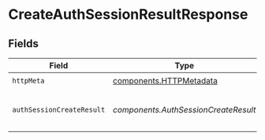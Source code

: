 # CreateAuthSessionResultResponse


## Fields

| Field                                                                        | Type                                                                         | Required                                                                     | Description                                                                  |
| ---------------------------------------------------------------------------- | ---------------------------------------------------------------------------- | ---------------------------------------------------------------------------- | ---------------------------------------------------------------------------- |
| `httpMeta`                                                                   | [components.HTTPMetadata](../../models/components/httpmetadata.md)           | :heavy_check_mark:                                                           | N/A                                                                          |
| `authSessionCreateResult`                                                    | *components.AuthSessionCreateResult*                                         | :heavy_minus_sign:                                                           | result of creation. can be pending, completed, failed or requested_more_info |